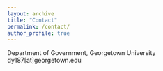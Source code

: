 ```yaml
---
layout: archive
title: "Contact"
permalink: /contact/
author_profile: true
---
```


Department of Government, Georgetown University
dy187[at]georgetown.edu
